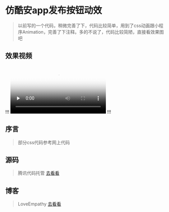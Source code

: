 # 仿酷安app发布按钮动效

> 以前写的一个代码，稍微完善了下，代码比较简单，用到了css动画跟小程序Animation，完善了下注释。多的不说了，代码比较简陋，直接看效果图吧

## 效果视频
!!!
<video id="video" controls="" preload="none" poster="http://pwxt9ivat.bkt.clouddn.com/poster.png">
      <source id="mp4" src="http://pwxt9ivat.bkt.clouddn.com/video.mp4" type="video/mp4">
</video>
!!!

## 序言
> 部分css代码参考网上代码

## 源码
> 腾讯代码托管 [去看看](https://dev.tencent.com/u/LoveEmpathy/p/kuan_menu/git)

## 博客
> LoveEmpathy [去看看](https://loveempathy.com)
